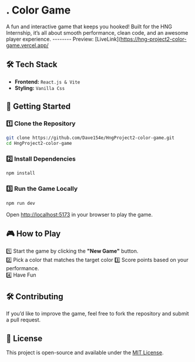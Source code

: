 
# . **Color Game**  

A fun and interactive game that keeps you hooked! Built for the HNG Internship, it’s all about smooth performance, clean code, and an awesome player experience. --------
Preview: [LiveLink](https://hng-project2-color-game.vercel.app/   


## 🛠 **Tech Stack**  
- **Frontend:** `React.js & Vite` 
- **Styling:** ` Vanilla Css  `

## 🚀 **Getting Started**  

### **1️⃣ Clone the Repository**  
```sh
git clone https://github.com/Dave154e/HngProject2-color-game.git
cd HngProject2-color-game
```

### **2️⃣ Install Dependencies**  
```sh
npm install 
```

### **3️⃣ Run the Game Locally**  
```sh
npm run dev 
```
Open [http://localhost:5173](http://localhost:5173) in your browser to play the game.  

## 🎮 **How to Play**  
1️⃣ Start the game by clicking the **"New Game"** button.  
2️⃣ Pick a color that matches the target color
3️⃣ Score points based on your performance.  
4️⃣ Have Fun

## 🛠 **Contributing**  
If you’d like to improve the game, feel free to fork the repository and submit a pull request.  

## 📝 **License**  
This project is open-source and available under the [MIT License](LICENSE).  
